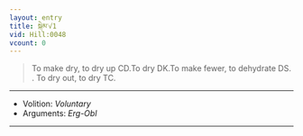 ```yaml
---
layout: entry
title: སྐེམ་√1
vid: Hill:0048
vcount: 0
---
```

> To make dry, to dry up CD\.To dry DK\.To make fewer, to dehydrate DS\. \. To dry out, to dry TC\.

---
* Volition: _Voluntary_
* Arguments: _Erg-Obl_

---

